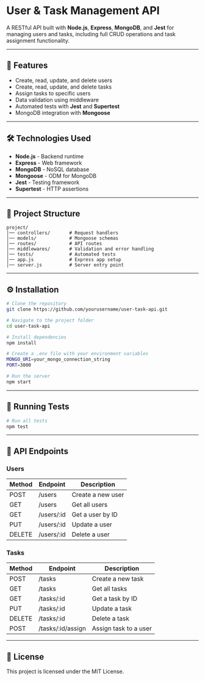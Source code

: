 # User & Task Management API

A RESTful API built with **Node.js**, **Express**, **MongoDB**, and **Jest** for managing users and tasks, including full CRUD operations and task assignment functionality.

---

## 🚀 Features
- Create, read, update, and delete users
- Create, read, update, and delete tasks
- Assign tasks to specific users
- Data validation using middleware
- Automated tests with **Jest** and **Supertest**
- MongoDB integration with **Mongoose**

---

## 🛠️ Technologies Used
- **Node.js** - Backend runtime
- **Express** - Web framework
- **MongoDB** - NoSQL database
- **Mongoose** - ODM for MongoDB
- **Jest** - Testing framework
- **Supertest** - HTTP assertions

---

## 📂 Project Structure
```
project/
│── controllers/       # Request handlers
│── models/            # Mongoose schemas
│── routes/            # API routes
│── middlewares/       # Validation and error handling
│── tests/             # Automated tests
│── app.js             # Express app setup
│── server.js          # Server entry point
```

---

## ⚙️ Installation
```bash
# Clone the repository
git clone https://github.com/yourusername/user-task-api.git

# Navigate to the project folder
cd user-task-api

# Install dependencies
npm install

# Create a .env file with your environment variables
MONGO_URI=your_mongo_connection_string
PORT=3000

# Run the server
npm start
```

---

## 🧪 Running Tests
```bash
# Run all tests
npm test
```

---

## 📌 API Endpoints

### Users
| Method | Endpoint         | Description          |
|--------|-----------------|----------------------|
| POST   | /users          | Create a new user    |
| GET    | /users          | Get all users        |
| GET    | /users/:id      | Get a user by ID     |
| PUT    | /users/:id      | Update a user        |
| DELETE | /users/:id      | Delete a user        |

### Tasks
| Method | Endpoint              | Description                 |
|--------|----------------------|-----------------------------|
| POST   | /tasks               | Create a new task           |
| GET    | /tasks               | Get all tasks               |
| GET    | /tasks/:id           | Get a task by ID            |
| PUT    | /tasks/:id           | Update a task               |
| DELETE | /tasks/:id           | Delete a task               |
| POST   | /tasks/:id/assign    | Assign task to a user       |

---

## 📄 License
This project is licensed under the MIT License.
